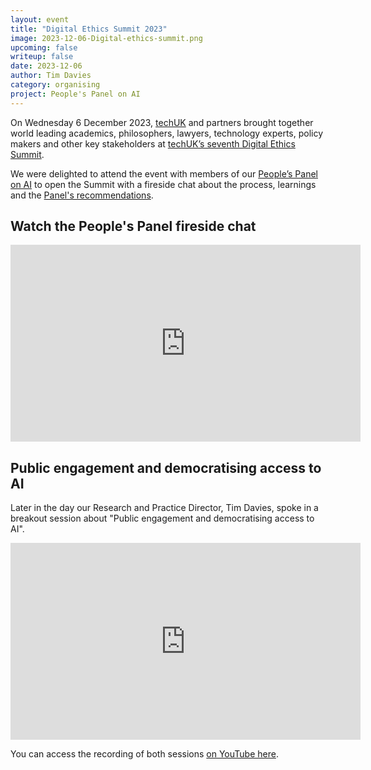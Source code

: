 ```yaml
---
layout: event
title: "Digital Ethics Summit 2023"
image: 2023-12-06-Digital-ethics-summit.png
upcoming: false
writeup: false
date: 2023-12-06
author: Tim Davies
category: organising
project: People's Panel on AI
---
```


On Wednesday 6 December 2023, [techUK](https://www.techuk.org/) and partners brought together world leading academics, philosophers, lawyers, technology experts, policy makers and other key stakeholders at [techUK’s seventh Digital Ethics Summit](https://www.techuk.org/digital-ethics-summit-2023-seizing-the-moment.html). 

We were delighted to attend the event with members of our [People’s Panel on AI](https://connectedbydata.org/projects/2023-peoples-panel-on-ai) to open the Summit with a fireside chat about the process, learnings and the [Panel's recommendations](http://connectedbydata.org/news/2023/11/03/peoples-panel-bulletin-5).  

<!--more-->

## Watch the People's Panel fireside chat

<iframe width="560" height="315" src="https://www.youtube-nocookie.com/embed/2D9TbauGyqw?si=vxbNeCoC68qzIHv7" title="YouTube video player" frameborder="0" allow="accelerometer; autoplay; clipboard-write; encrypted-media; gyroscope; picture-in-picture; web-share" allowfullscreen></iframe>

## Public engagement and democratising access to AI

Later in the day our Research and Practice Director, Tim Davies, spoke in a breakout session about "Public engagement and democratising access to AI". 

<iframe width="560" height="315" src="https://www.youtube-nocookie.com/embed/63H6D502xf8?si=A9WyXHzcS3q1_mhR&amp;start=745" title="YouTube video player" frameborder="0" allow="accelerometer; autoplay; clipboard-write; encrypted-media; gyroscope; picture-in-picture; web-share" allowfullscreen></iframe>

You can access the recording of both sessions [on YouTube here](https://www.youtube.com/playlist?list=PLrH1-ZOwvyIOHVOLnVSmwwAJRL2S7HTg1).